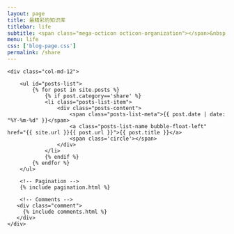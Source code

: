 ```yaml
---
layout: page
title: 最精彩的知识库
titlebar: life
subtitle: <span class="mega-octicon octicon-organization"></span>&nbsp;&nbsp; 微信搜索“沉默王二”，关注后回复“蔡徐坤”进群交流
menu: life
css: ['blog-page.css']
permalink: /share
---
```


<div class="row">

    <div class="col-md-12">

        <ul id="posts-list">
            {% for post in site.posts %}
                {% if post.category=='share' %}
                <li class="posts-list-item">
                    <div class="posts-content">
                        <span class="posts-list-meta">{{ post.date | date: "%Y-%m-%d" }}</span>
                        <a class="posts-list-name bubble-float-left" href="{{ site.url }}{{ post.url }}">{{ post.title }}</a>
                        <span class='circle'></span>
                    </div>
                </li>
                {% endif %}
            {% endfor %}
        </ul> 

        <!-- Pagination -->
        {% include pagination.html %}

        <!-- Comments -->
       <div class="comment">
         {% include comments.html %}
       </div>
    </div>

</div>
<script>
    $(document).ready(function(){

        // Enable bootstrap tooltip
        $("body").tooltip({ selector: '[data-toggle=tooltip]' });

    });
</script>
